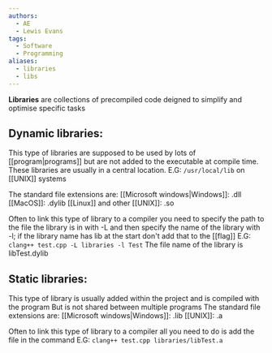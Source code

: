```yaml
---
authors:
  - AE
  - Lewis Evans
tags:
  - Software
  - Programming
aliases:
  - libraries
  - libs
---
```

**Libraries** are collections of precompiled code deigned to simplify and optimise specific tasks
## Dynamic libraries:

This type of libraries are supposed to be used by lots of [[program|programs]] but are not added to the executable at compile time.
These libraries are usually in a central location.
E.G: `/usr/local/lib` on [[UNIX]] systems

The standard file extensions are:
	[[Microsoft windows|Windows]]: .dll
	[[MacOS]]: .dylib
	[[Linux]] and other [[UNIX]]: .so

Often to link this type of library to a compiler you need to specify the path to the file the library is in with -L and then specify the name of the library with -l; if the library name has lib at the start don't add that to the [[flag]]
E.G: `clang++ test.cpp -L libraries -l Test`
The file name of the library is libTest.dylib

## Static libraries:

This type of library is usually added within the project and is compiled with the program
But is not shared between multiple programs
The standard file extensions are:
	[[Microsoft windows|Windows]]: .lib
	[[UNIX]]: .a

Often to link this type of library to a compiler all you need to do is add the file in the command
E.G: `clang++ test.cpp libraries/libTest.a`